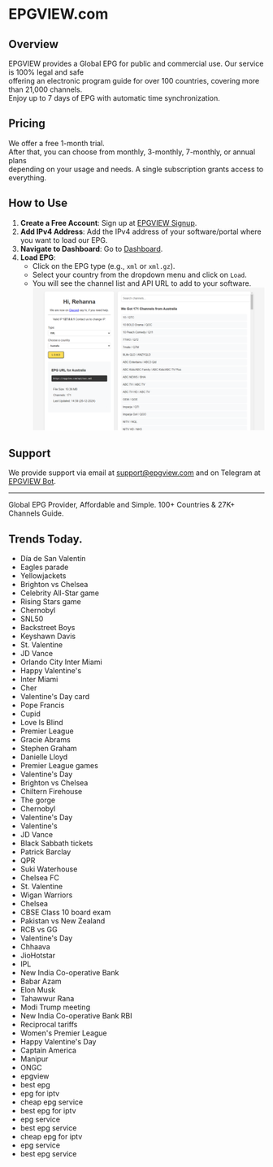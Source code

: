 # EPGVIEW.com



## Overview
EPGVIEW provides a Global EPG for public and commercial use. Our service is 100% legal and safe\
offering an electronic program guide for over 100 countries, covering more than 21,000 channels.\
Enjoy up to 7 days of EPG with automatic time synchronization.

## Pricing
We offer a free 1-month trial. \
After that, you can choose from monthly, 3-monthly, 7-monthly, or annual plans \
depending on your usage and needs. A single subscription grants access to everything.

## How to Use
1. **Create a Free Account**: Sign up at [EPGVIEW Signup](https://epgview.com/signup.php).
2. **Add IPv4 Address**: Add the IPv4 address of your software/portal where you want to load our EPG.
3. **Navigate to Dashboard**: Go to [Dashboard](https://epgview.com/dashboard.php).
4. **Load EPG**:
   - Click on the EPG type (e.g., `xml` or `xml.gz`).
   - Select your country from the dropdown menu and click on `Load`.
   - You will see the channel list and API URL to add to your software.
![EPGVIEW](img/dashboard.png)
## Support
We provide support via email at [support@epgview.com](mailto:support@epgview.com) and on Telegram at [EPGVIEW Bot](https://t.me/epgview_bot).

---

Global EPG Provider, Affordable and Simple. 100+ Countries & 27K+ Channels Guide.

## Trends Today.

- Día de San Valentín
- Eagles parade
- Yellowjackets
- Brighton vs Chelsea
- Celebrity All-Star game
- Rising Stars game
- Chernobyl
- SNL50
- Backstreet Boys
- Keyshawn Davis
- St. Valentine
- JD Vance
- Orlando City  Inter Miami
- Happy Valentine's
- Inter Miami
- Cher
- Valentine's Day card
- Pope Francis
- Cupid
- Love Is Blind
- Premier League
- Gracie Abrams
- Stephen Graham
- Danielle Lloyd
- Premier League games
- Valentine's Day
- Brighton vs Chelsea
- Chiltern Firehouse
- The gorge
- Chernobyl
- Valentine's Day
- Valentine's
- JD Vance
- Black Sabbath tickets
- Patrick Barclay
- QPR
- Suki Waterhouse
- Chelsea FC
- St. Valentine
- Wigan Warriors
- Chelsea
- CBSE Class 10 board exam
- Pakistan vs New Zealand
- RCB vs GG
- Valentine's Day
- Chhaava
- JioHotstar
- IPL
- New India Co-operative Bank
- Babar Azam
- Elon Musk
- Tahawwur Rana
- Modi Trump meeting
- New India Co-operative Bank RBI
- Reciprocal tariffs
- Women's Premier League
- Happy Valentine's Day
- Captain America
- Manipur
- ONGC
- epgview
- best epg
- epg for iptv
- cheap epg service
- best epg for iptv
- epg service
- best epg service
- cheap epg for iptv
- epg service
- best epg service
